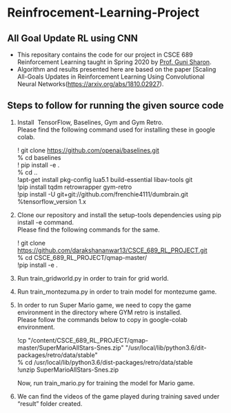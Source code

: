# Reinfrocement-Learning-Project
## All Goal Update RL using CNN

- This repositary contains the code for our project in CSCE 689 Reinforcement Learning taught in Spring 
2020 by [Prof. Guni Sharon](http://faculty.cse.tamu.edu/guni/).
- Algorithm and results presented here are based on the paper 
[Scaling All-Goals Updates in Reinforcement Learning Using Convolutional Neural Networks(https://arxiv.org/abs/1810.02927).

## Steps to follow for running the given source code 

1. Install  TensorFlow, Baselines, Gym and Gym Retro.<br />
   Please find the following command used for installing these in google colab.<br />
   
    ! git clone https://github.com/openai/baselines.git <br />
    % cd baselines <br />
    ! pip install -e . <br />
    % cd .. <br />
    !apt-get install pkg-config lua5.1 build-essential libav-tools git <br />
    !pip install tqdm retrowrapper gym-retro <br />
    !pip install -U git+git://github.com/frenchie4111/dumbrain.git <br />
    %tensorflow_version 1.x <br />


2. Clone our repository and install the setup-tools dependencies using pip install -e command. <br />
   Please find the following commands for the same. <br />

    ! git clone https://github.com/darakshananwar13/CSCE_689_RL_PROJECT.git <br />
    % cd CSCE_689_RL_PROJECT/qmap-master/ <br />
    !pip install -e . <br />



3. Run train_gridworld.py in order to train for grid world. <br />
4. Run train_montezuma.py in order to train model for montezume game. <br />
5. In order to run Super Mario game, we need to copy the game environment in the directory where GYM retro is installed. <br /> 
   Please follow the commands below to copy in google-colab environment. <br />
   
    !cp "/content/CSCE_689_RL_PROJECT/qmap-master/SuperMarioAllStars-Snes.zip" "/usr/local/lib/python3.6/dit-  packages/retro/data/stable" <br />
    % cd /usr/local/lib/python3.6/dist-packages/retro/data/stable <br />
    !unzip SuperMarioAllStars-Snes.zip <br />

   Now, run train_mario.py for training the model for Mario game. <br />
   
6. We can find the videos of the game played during training saved under “result” folder created. <br />


